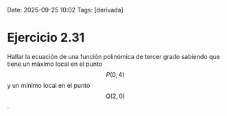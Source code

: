 Date: 2025-09-25 10:02
Tags: [derivada]

# Ejercicio 2.31

 
Hallar la ecuación de una función polinómica de tercer grado sabiendo que tiene un máximo local en el punto  $$ P(0,4)$$   y un mínimo local en el punto  $$ Q(2,0)$$  .
